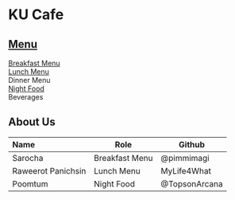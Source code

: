 # KU Cafe

## [Menu](Menu.md)
[Breakfast Menu](Menu.md#-breakfast-menu)   
[Lunch Menu](Menu.md#-lunch-menu)  
Dinner Menu  
[Night Food](./Menu.md#Night-Food)  
Beverages  

## About Us
| Name      | Role      | Github          |
|:----------|-----------|-----------------|
| Sarocha | Breakfast Menu | @pimmimagi|
| Raweerot Panichsin | Lunch Menu | MyLife4What |
| Poomtum   | Night Food| @TopsonArcana   |
